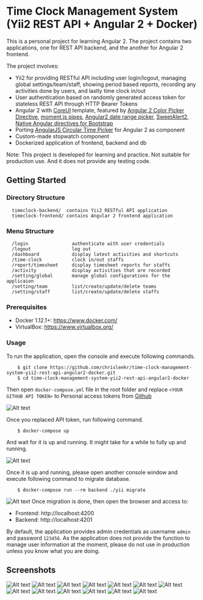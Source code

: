 # Time Clock Management System (Yii2 REST API + Angular 2 + Docker)

This is a personal project for learning Angular 2. The project contains two applications, one for REST API backend, and the another for Angular 2 frontend.

The project involves:
* Yii2 for providing RESTful API including user login/logout, managing global settings/team/staff, showing period based reports, recording any activities done by users, and lastly time clock in/out
* User authentication based on randomly generated access token for stateless REST API through HTTP Bearer Tokens
* Angular 2 with [CoreUI](http://coreui.io/demo/Angular2_Demo/) template, featured by [Angular 2 Color Picker Directive](https://github.com/Alberplz/angular2-color-picker), [moment.js pipes](https://github.com/urish/angular2-moment), [Angular2 date range picker](https://github.com/kekeh/mydaterangepicker), [SweetAlert2](https://limonte.github.io/sweetalert2/), [Native Angular directives for Bootstrap](https://github.com/valor-software/ng2-bootstrap) 
* Porting [AngularJS Circular Time Picker](https://github.com/sidaudhi/angular-circular-timepicker) for Angular 2 as component
* Custom-made stopwatch component
* Dockerized application of frontend, backend and db

Note: This project is developed for learning and practice. Not suitable for production use. And it does not provide any testing code.

## Getting Started


### Directory Structure

      timeclock-backend/  contains Yii2 RESTful API application
      timeclock-frontend/ contains Angular 2 frontend application

### Menu Structure

      /login                authenticate with user credentials
      /logout               log out
      /dashboard            display latest activities and shortcuts
      /time-clock           clock in/out staffs
      /report/timesheet     display timesheet reports for staffs
      /activity             display activities that are recorded
      /setting/global       manage global configurations for the applicaion
      /setting/team         list/create/update/delete teams
      /setting/staff        list/create/update/delete staffs
      

### Prerequisites

* Docker 1.12.1+: <https://www.docker.com/>
* VirtualBox: <https://www.virtualbox.org/>

### Usage
To run the application, open the console and execute following commands.

```
    $ git clone https://github.com/chrisleekr/time-clock-management-system-yii2-rest-api-angular2-docker.git
    $ cd time-clock-management-system-yii2-rest-api-angular2-docker    
```

Then open `docker-compose.yml` file in the root folder and replace `<YOUR GITHUB API TOKEN>` to Personal access tokens from [Github](https://github.com/settings/tokens)

![Alt text](/screenshots/0.png?raw=true "docker-compose.yml")

Once you replaced API token, run following command.

```
    $ docker-compose up
```

And wait for it is up and running. It might take for a while to fully up and running. 

![Alt text](/screenshots/1.png?raw=true "Screenshot")

Once it is up and running, please open another console window and execute following command to migrate database.

```
    $ docker-compose run --rm backend ./yii migrate
```
![Alt text](/screenshots/2.png?raw=true "Screenshot")
Once migration is done, then open the browser and access to:

* Frontend: http://localhost:4200
* Backend: http://localhost:4201

By default, the application provides admin credentials as username `admin` and password `123456`. As the application does not provide the function to manage user information at the moment, please do not use in production unless you know what you are doing.

## Screenshots
![Alt text](/screenshots/3.png?raw=true "Screenshot")
![Alt text](/screenshots/4.png?raw=true "Screenshot")
![Alt text](/screenshots/5.png?raw=true "Screenshot")
![Alt text](/screenshots/6.png?raw=true "Screenshot")
![Alt text](/screenshots/7.png?raw=true "Screenshot")
![Alt text](/screenshots/8.png?raw=true "Screenshot")
![Alt text](/screenshots/9.png?raw=true "Screenshot")
![Alt text](/screenshots/10.png?raw=true "Screenshot")
![Alt text](/screenshots/11.png?raw=true "Screenshot")
![Alt text](/screenshots/12.png?raw=true "Screenshot")
![Alt text](/screenshots/13.png?raw=true "Screenshot")
![Alt text](/screenshots/14.png?raw=true "Screenshot")
![Alt text](/screenshots/15.png?raw=true "Screenshot")
